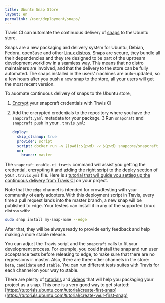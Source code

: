 ```yaml
---
title: Ubuntu Snap Store
layout: en
permalink: /user/deployment/snaps/
---
```


Travis CI can automate the continuous delivery of [snaps](https://snapcraft.io) to the Ubuntu store.

Snaps are a new packaging and delivery system for Ubuntu, Debian, Fedora, openSuse and other [Linux distros](https://snapcraft.io/docs/core/install). Snaps are secure, they bundle all their dependencies and they are designed to be part of the upstream development workflow in a seamless way. This means that no distro maintainers are involved, and that the delivery to the store can be fully automated. The snaps installed in the users' machines are auto-updated, so a few hours after you push a new snap to the store, all your users will get the most recent version.

To auomate continuous delivery of snaps to the Ubuntu store,

1. [Encrypt](https://docs.travis-ci.com/user/encrypting-files) your snapcraft credentials with Travis CI
2. Add the encrypted credentials to the repository where you have the `snapcraft.yaml` metadata for your package.
3  Run `snapcraft` and `snapcraft push` in your `.travis.yml`:

    ```yaml
    deploy:
      skip_cleanup: true
      provider: script
      script: docker run -v $(pwd):$(pwd) -w $(pwd) snapcore/snapcraft sh -c "apt update && snapcraft && snapcraft push *.snap --release edge"
      on:
        branch: master
    ```

The `snapcraft enable-ci travis` command will assist you getting the credential, encrypting it and adding the right script to the deploy section of your `.travis.yml` file. Here is a [tutorial that will guide you setting up the continuous delivery from Travis CI](https://tutorials.ubuntu.com/tutorial/continuous-snap-delivery-from-travis-ci#0) on your project.

Note that the `edge` channel is intended for crowdtesting with your community of early adopters. With this deployment script in Travis, every time a pull request lands into the master branch, a new snap will be published to edge. Your testers can install it in any of the supported Linux distros with:

```bash
sudo snap install my-snap-name --edge
```

After that, they will be always ready to provide early feedback and help making a more stable release.

You can adjust the Travis script and the `snapcraft` calls to fit your development process. For example, you could install the snap and run user acceptance tests before releasing to edge, to make sure that there are no regressions in master. Also, there are three other channels in the store: `beta`, `candidate` and `stable`. You can run different tests suites with Travis for each channel on your way to stable.

There are plenty of [tutorials](https://tutorials.ubuntu.com/) and [videos](https://www.youtube.com/snapcraftio) that will help you packaging your project as a snap. This one is a very good way to get started: [https://tutorials.ubuntu.com/tutorial/create-first-snap](https://tutorials.ubuntu.com/tutorial/create-your-first-snap)
